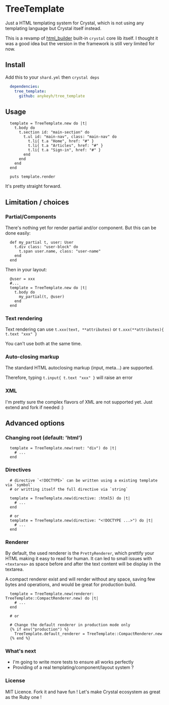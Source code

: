 # TreeTemplate

Just a HTML templating system for Crystal, which is not using any templating language
but Crystal itself instead.

This is a revamp of [html_builder](https://github.com/crystal-lang/html_builder)
built-in `crystal` core lib itself.
I thought it was a good idea but the version in the framework is still very limited
for now.


## Install

Add this to your `shard.yml` then `crystal deps`

```yaml
  dependencies:
    tree_template:
      github: anykeyh/tree_template
```

## Usage

```crystal
  template = TreeTemplate.new do |t|
    t.body do
      t.section id: "main-section" do
        t.ul id: "main-nav", class: "main-nav" do
          t.li{ t.a "Home", href: "#" }
          t.li{ t.a "Articles", href: "#" }
          t.li{ t.a "Sign-in", href: "#" }
        end
      end
    end
  end

  puts template.render
```

It's pretty straight forward.

## Limitation / choices

### Partial/Components

There's nothing yet for render partial and/or component. But this can be done easily:

```crystal
  def my_partial t, user: User
    t.div class: "user-block" do
      t.span user.name, class: "user-name"
    end
  end
```

Then in your layout:

```crystal
  @user = xxx
  #...
  template = TreeTemplate.new do |t|
    t.body do
      my_partial(t, @user)
    end
  end
```

### Text rendering

Text rendering can use `t.xxx(text, **attributes)` or `t.xxx(**attributes){ t.text "xxx" } `

You can't use both at the same time.

### Auto-closing markup

The standard HTML autoclosing markup (input, meta...) are supported.

Therefore, typing `t.input{ t.text "xxx" }` will raise an error

### XML

I'm pretty sure the complex flavors of XML are not supported yet.
Just extend and fork if needed :)

## Advanced options

### Changing root (default: 'html')

```crystal
  template = TreeTemplate.new(root: "div") do |t|
    # ...
  end
```


### Directives

```crystal
  # directive `<!DOCTYPE>` can be written using a existing template via `symbol`
  # or writting itself the full directive via `string`

  template = TreeTemplate.new(directive: :html5) do |t|
    # ...
  end

  # or
  template = TreeTemplate.new(directive: "<!DOCTYPE ...>") do |t|
    # ...
  end

```

### Renderer

By default, the used renderer is the `PrettyRenderer`, which prettify your HTML
making it easy to read for human.
It can led to small issues with `<textarea>` as space before and after the
text content will be display in the textarea.

A compact renderer exist and will render without any space, saving few bytes and
operations, and would be great for production build.

```crystal
  template = TreeTemplate.new(renderer: TreeTemplate::CompactRenderer.new) do |t|
    # ...
  end

  # or

  # Change the default renderer in production mode only
  {% if env("production") %}
    TreeTemplate.default_renderer = TreeTemplate::CompactRenderer.new
  {% end %}
```

### What's next

- I'm going to write more tests to ensure all works perfectly
- Providing of a real templating/component/layout system ?

### License

MIT Licence. Fork it and have fun !
Let's make Crystal ecosystem as great as the Ruby one !